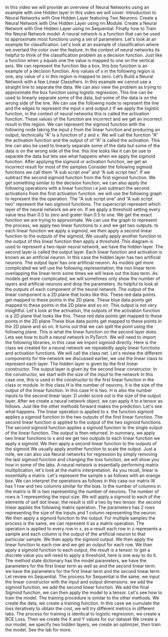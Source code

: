 In this video we will provide an overview of Neural Networks using an example with one Hidden layer In this video we will cover: Introduction to Neural Networks with One Hidden Layer featuring Two Neurons. Create a Neural Network with One Hidden Layer using nn.Module. Create a Neural Network with One Hidden Layer using nn.Sequential. FInally how to Train the Neural Network model. A neural network is a function that can be used to approximate most functions using a set of parameters. Let's look at an example for classification. Let's look at an example of classification where we overlaid the color over the feature. In the context of neural networks its helpful to think of the classification problem as a decision function. Just like a function when y equals one the value is mapped to one on the vertical axis. We can represent the function like a box, this box function is an example of a decision function. Any values of x in the following region is one, any value of x in this region is mapped to zero. Let’s Build a Neural Network with a few Linear Classifiers. In this example we cannot use a straight line to separate the data. We can also view the problem as trying to approximate the box function using logistic regression. This line can be used to linearly separate some of the data, but some of the data is on the wrong side of the line. We can use the following node to represent the line and the edges to represent the input x and output z If we apply the logistic function, in the context of neural networks this is called the activation function. These values of the function are incorrect and we get an incorrect result in this region. We can represent the sigmoid function with the following node taking the input z from the linear function and producing an output, technically “A” is a function of z and x. We will call the function “A” the activation function and the output of of “A” is called the activation. This line can also be used to linearly separate some of the data but some of the data is on the wrong side of the line. this line looks like it can be use to separate the data but lets see what happens when we apply the sigmoid function. After applying the sigmoid or activation function, we get an incorrect result for most of the samples Consider the following sigmoid functions we call them "A sub script one” and “A sub script two”. If we subtract the second sigmoid function from the first sigmoid function. We get something similar to the decision function, we can also apply the following operations with a linear function i.e just subtract the second activations from the first activation function. we will use the following graph to represent the the operation. The "A sub script one” and “A sub script two” represent the two sigmoid functions. The superscript represent which layer of the neural network we are on. If we apply a threshold setting every value less than 0.5 to zero and grater than 0.5 to one. We get the exact function we are trying to approximate. We can use the graph to represent the process, we apply two linear functions to x and we get two outputs. to each linear function we apply a sigmoid, we then apply a second linear function to the outputs of the sigmoid. We usually apply another function to the output of this linear function then apply a threshold. This diagram is used to represent a two-layer neural network, we have the hidden layer. The second layer is called the output layer. Each linear function and activation is known as an artificial neuron. In this case the hidden layer has two artificial neurons. The output layer has one artificial neuron. As models get more complicated we will use the following representation, the non linear term overlapping the linear term some times we will leave out the bias term. As models get more complicated, we will sometimes only show the number of layers and artificial neurons and drop the parameters. Its helpful to look at the outputs of each component of the neural network. The output of the linear component is a 2D plane that looks like this. These red data points get mapped to these points in the 2D plane. These blue data points get mapped to these points in the 2D plane and so on. This output is not very insightful. Let's look at the activation, the outputs of the activation function is a 2D plane that looks like this. These red data points get mapped to these points in the 2D plane These blue data points get mapped to these points in the 2D plane and so on. It turns out that we can split the point using the following plane. This is what the linear function on the second layer does. Lets see how to built a neural network in PyTorch. We will need to import the following libraries, in this case we import sigmoid directly. Here is the class we created for a neural network we repeatedly apply linear functions and activation functions. We will call the class net. Let's review the different components for the network we discussed earlier, we use the linear class to represent each layer. The hidden layer is given by the first linear constructor. The output layer is given by the second linear constructor. In the constructor, we start with the size of the input to the network In this case one, this is used in the constructor to the first linear function in the class or module. In this class H is the number of neurons, it is the size of the output of the linear function. In this case H is two. H is also the number inputs to the second linear layer. D under score out is the size of the output layer. After we create a neural network object, we can apply it to a tensor as follows. Just like the other methods forward makes the prediction. Let's see what happens. The linear operation is applied to x. the function sigmoid applies a sigmoid function to the two outputs of the first linear function. The second linear function is applied to the output of the two sigmoid functions. The second sigmoid function applies a sigmoid function to the single output of the linear function. The output is then returned. In summary, we apply two linear functions to x and we get two outputs to each linear function we apply a sigmoid. We then apply a second linear function to the outputs of the sigmoid We usually apply another function to scale the output. Just a note, we can also use Neural networks for regression by simply removing the last sigmoid function and changing the loss function, we will show you how in some of the labs. A neural network is essentially performing matrix multiplication, let's look at the matrix interpretation. As you recall, linear is essentially a matrix. Let's represent the sample x as follows with an orange box. We can interpret the operations as follows in this case our matrix W has 1 row and two columns similar for the bias. Is the number of columns in the matrix is W is two representing the number of neurons. The number of rows is 1 representing the input size. We will apply a sigmoid to each of the elements of self dot linear, the result is still a two by two tensor. the second linear applies the following matrix operation. The parameters has 2 rows representing the size of the inputs and 1 column representing the neuron. We then apply a sigmoid function to the output. For multiple samples the process is the same, we can represent it as a matrix operation. The operation is applied to every row in x, as a result each row in z represents a sample and each column is the output of the artificial neuron to that particular sample. We then apply the sigmoid output. We then apply the linear function to each row and we get an output for each row. We than apply a sigmoid function to each output, the result is a tensor. to get a discrete value you will need to apply a threshold, here is one way to do it. The method state dictionary has the model parameters, we have the parameters for the first linear term as well as and the second linear term. we have the parameters for the first linear term and the second linear term. Let review nn.Sequential. The process for Sequential is the same, we input the linear constructor with the input and output dimensions. we add the sigmoid function, we add the second linear function. We add the final Sigmoid function, we can then apply the model to a tensor. Let's see how to train the model. The training procedure is similar to the other methods. We create the data, we create a training function. In this case we cumulate the loss iteratively to obtain the cost, we will try different metrics in different labs. The process for training is identical to logistic regression, we create a BCE Loss. Then we create the X and Y values for our dataset We create a our model, we specify two hidden layers, we create an optimizer, then train the model. See the lab for more.
